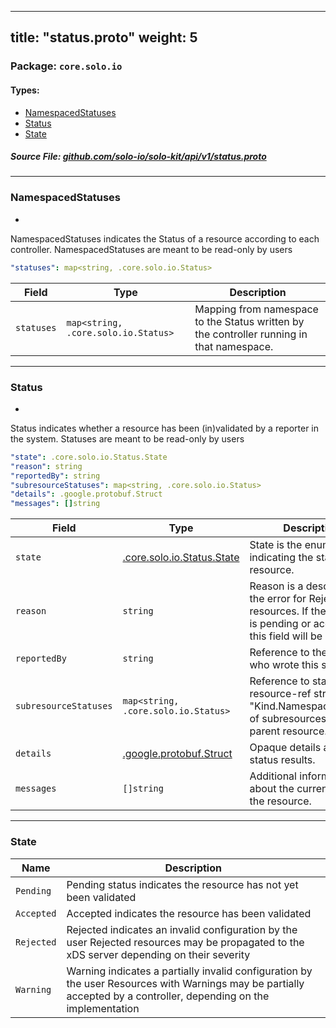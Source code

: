 
---
title: "status.proto"
weight: 5
---

<!-- Code generated by solo-kit. DO NOT EDIT. -->


### Package: `core.solo.io` 
#### Types:


- [NamespacedStatuses](#namespacedstatuses)
- [Status](#status)
- [State](#state)
  



##### Source File: [github.com/solo-io/solo-kit/api/v1/status.proto](https://github.com/solo-io/solo-kit/blob/main/api/v1/status.proto)





---
### NamespacedStatuses

 
*
NamespacedStatuses indicates the Status of a resource according to each controller.
NamespacedStatuses are meant to be read-only by users

```yaml
"statuses": map<string, .core.solo.io.Status>

```

| Field | Type | Description |
| ----- | ---- | ----------- | 
| `statuses` | `map<string, .core.solo.io.Status>` | Mapping from namespace to the Status written by the controller running in that namespace. |




---
### Status

 
*
Status indicates whether a resource has been (in)validated by a reporter in the system.
Statuses are meant to be read-only by users

```yaml
"state": .core.solo.io.Status.State
"reason": string
"reportedBy": string
"subresourceStatuses": map<string, .core.solo.io.Status>
"details": .google.protobuf.Struct
"messages": []string

```

| Field | Type | Description |
| ----- | ---- | ----------- | 
| `state` | [.core.solo.io.Status.State](../status.proto.sk/#state) | State is the enum indicating the state of the resource. |
| `reason` | `string` | Reason is a description of the error for Rejected resources. If the resource is pending or accepted, this field will be empty. |
| `reportedBy` | `string` | Reference to the reporter who wrote this status. |
| `subresourceStatuses` | `map<string, .core.solo.io.Status>` | Reference to statuses (by resource-ref string: "Kind.Namespace.Name") of subresources of the parent resource. |
| `details` | [.google.protobuf.Struct](https://developers.google.com/protocol-buffers/docs/reference/csharp/class/google/protobuf/well-known-types/struct) | Opaque details about status results. |
| `messages` | `[]string` | Additional information about the current state of the resource. |




---
### State



| Name | Description |
| ----- | ----------- | 
| `Pending` | Pending status indicates the resource has not yet been validated |
| `Accepted` | Accepted indicates the resource has been validated |
| `Rejected` | Rejected indicates an invalid configuration by the user Rejected resources may be propagated to the xDS server depending on their severity |
| `Warning` | Warning indicates a partially invalid configuration by the user Resources with Warnings may be partially accepted by a controller, depending on the implementation |





<!-- Start of HubSpot Embed Code -->
<script type="text/javascript" id="hs-script-loader" async defer src="//js.hs-scripts.com/5130874.js"></script>
<!-- End of HubSpot Embed Code -->
